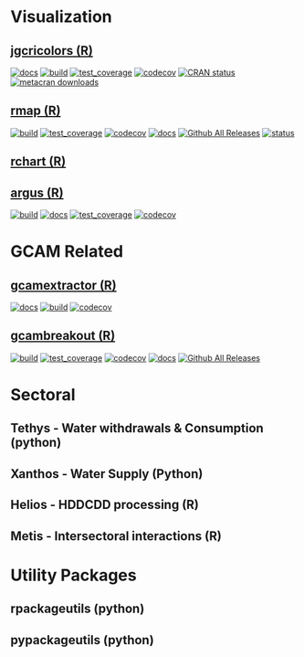 # Visualization
## [jgcricolors (R)](https://github.com/JGCRI/jgcricolors)
[![docs](https://github.com/JGCRI/jgcricolors/actions/workflows/pkgdown.yaml/badge.svg)](https://github.com/JGCRI/jgcricolors/actions/workflows/pkgdown.yaml)
[![build](https://github.com/JGCRI/jgcricolors/actions/workflows/build.yml/badge.svg?branch=main)](https://github.com/JGCRI/jgcricolors/actions/workflows/build.yml)
[![test_coverage](https://github.com/JGCRI/jgcricolors/actions/workflows/test_coverage.yml/badge.svg?branch=main)](https://github.com/JGCRI/jgcricolors/actions/workflows/test_coverage.yml)
[![codecov](https://codecov.io/gh/JGCRI/jgcricolors/branch/main/graph/badge.svg?token=2T6IZHQV9J)](https://codecov.io/gh/JGCRI/jgcricolors)
[![CRAN status](https://www.r-pkg.org/badges/version/jgcricolors)](https://CRAN.R-project.org/package=jgcricolors)
[![metacran downloads](https://cranlogs.r-pkg.org/badges/grand-total/jgcricolors)](https://cran.r-project.org/package=jgcricolors)
## [rmap (R)](https://github.com/JGCRI/rmap)
<!-- badges: start -->
[![build](https://github.com/JGCRI/rmap/workflows/build/badge.svg)](https://github.com/JGCRI/rmap/workflows/build/badge.svg)
[![test_coverage](https://github.com/JGCRI/rmap/actions/workflows/test_coverage.yml/badge.svg?branch=main)](https://github.com/JGCRI/rmap/actions/workflows/test_coverage.yml)
[![codecov](https://codecov.io/gh/JGCRI/rmap/branch/main/graph/badge.svg?token=XQ913U4IYM)](https://codecov.io/gh/JGCRI/rmap) 
[![docs](https://github.com/JGCRI/rmap/actions/workflows/docs.yaml/badge.svg?branch=main)](https://github.com/JGCRI/rmap/actions/workflows/docs.yaml)
[![Github All Releases](https://img.shields.io/github/downloads/JGCRI/rmap/total.svg)]()
[![status](https://joss.theoj.org/papers/4cdf462f70681bc335ddebf5868b249c/status.svg)](https://joss.theoj.org/papers/4cdf462f70681bc335ddebf5868b249c)
<!-- badges: end -->
## [rchart (R)](https://github.com/JGCRI/jgcricolors)
## [argus (R)](https://github.com/JGCRI/argus)
<!-- badges: start -->
[![build](https://github.com/JGCRI/argus/actions/workflows/build.yml/badge.svg)](https://github.com/JGCRI/argus/actions/workflows/build.yml)
[![docs](https://github.com/JGCRI/argus/actions/workflows/docs.yaml/badge.svg?branch=main)](https://github.com/JGCRI/argus/actions/workflows/docs.yaml)
[![test_coverage](https://github.com/JGCRI/argus/actions/workflows/test_coverage.yml/badge.svg?branch=main)](https://github.com/JGCRI/argus/actions/workflows/test_coverage.yml)
[![codecov](https://codecov.io/gh/JGCRI/argus/branch/dev/graph/badge.svg?token=NDE0ZK7OHN)](https://codecov.io/gh/JGCRI/argus)
<!-- badges: end -->

# GCAM Related
## [gcamextractor (R)](https://github.com/JGCRI/gcamextractor)
[![docs](https://github.com/JGCRI/gcamextractor/actions/workflows/docs.yaml/badge.svg)](https://github.com/JGCRI/gcamextractor/actions/workflows/docs.yaml)
[![build](https://github.com/JGCRI/gcamextractor/actions/workflows/build.yml/badge.svg?branch=main)](https://github.com/JGCRI/gcamextractor/actions/workflows/build.yml)
[![codecov](https://codecov.io/gh/JGCRI/gcamextractor/branch/main/graph/badge.svg?token=KXSIV6YGEN)](https://codecov.io/gh/JGCRI/gcamextractor)
## [gcambreakout (R)](https://github.com/JGCRI/gcambreakout)
<!-- badges: start -->
[![build](https://github.com/JGCRI/gcambreakout/workflows/build/badge.svg)](https://github.com/JGCRI/gcambreakout/workflows/build/badge.svg)
[![test_coverage](https://github.com/JGCRI/gcambreakout/actions/workflows/test_coverage.yml/badge.svg?branch=main)](https://github.com/JGCRI/gcambreakout/actions/workflows/test_coverage.yml)
[![codecov](https://codecov.io/gh/JGCRI/gcambreakout/branch/main/graph/badge.svg?token=G36I8JU3HR)](https://codecov.io/gh/JGCRI/gcambreakout)
[![docs](https://github.com/JGCRI/gcambreakout/actions/workflows/pkgdown.yaml/badge.svg?branch=main)](https://github.com/JGCRI/gcambreakout/actions/workflows/pkgdown.yaml)
[![Github All Releases](https://img.shields.io/github/downloads/JGCRI/gcambreakout/total.svg)]()
<!-- badges: end -->

# Sectoral
## Tethys - Water withdrawals & Consumption (python)
## Xanthos - Water Supply (Python)
## Helios - HDDCDD processing (R)
## Metis - Intersectoral interactions (R)

# Utility Packages
## rpackageutils (python)
## pypackageutils (python)


<!--
**zarrarkhan/zarrarkhan** is a ✨ _special_ ✨ repository because its `README.md` (this file) appears on your GitHub profile.

Here are some ideas to get you started:

- 🔭 I’m currently working on ...
- 🌱 I’m currently learning ...
- 👯 I’m looking to collaborate on ...
- 🤔 I’m looking for help with ...
- 💬 Ask me about ...
- 📫 How to reach me: ...
- 😄 Pronouns: ...
- ⚡ Fun fact: ...
-->
